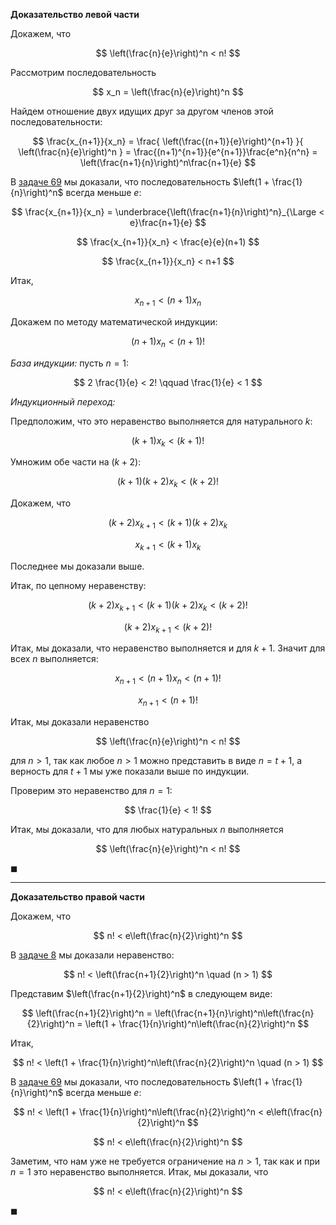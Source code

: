 **Доказательство левой части**

Докажем, что

$$ \left(\frac{n}{e}\right)^n < n! $$

Рассмотрим последовательность

$$ x_n = \left(\frac{n}{e}\right)^n $$

Найдем отношение двух идущих друг за другом членов этой последовательности:

$$ \frac{x_{n+1}}{x_n} = \frac{ \left(\frac{(n+1)}{e}\right)^{n+1} }{ \left(\frac{n}{e}\right)^n } = \frac{(n+1)^{n+1}}{e^{n+1}}\frac{e^n}{n^n} = \left(\frac{n+1}{n}\right)^n\frac{n+1}{e} $$

В [задаче 69](/tasks/69) мы доказали, что последовательность $\left(1 + \frac{1}{n}\right)^n$ всегда меньше $e$:

$$ \frac{x_{n+1}}{x_n} = \underbrace{\left(\frac{n+1}{n}\right)^n}_{\Large < e}\frac{n+1}{e} $$

$$ \frac{x_{n+1}}{x_n} < \frac{e}{e}(n+1) $$

$$ \frac{x_{n+1}}{x_n} < n+1 $$

Итак,

$$ x_{n+1} < (n+1)x_n $$

Докажем по методу математической индукции:

$$ (n+1) x_n < (n+1)! $$

*База индукции:* пусть $n=1$:

$$ 2 \frac{1}{e} < 2! \qquad \frac{1}{e} < 1 $$

*Индукционный переход:*

Предположим, что это неравенство выполняется для натурального $k$:

$$ (k+1)x_k < (k+1)! $$

Умножим обе части на $(k+2)$:

$$ (k+1)(k+2)x_k < (k+2)! $$

Докажем, что

$$ (k+2)x_{k+1} < (k+1)(k+2)x_k $$

$$ x_{k+1} < (k+1)x_k $$

Последнее мы доказали выше.

Итак, по цепному неравенству:

$$ (k+2)x_{k+1} < (k+1)(k+2)x_k < (k+2)! $$

$$ (k+2)x_{k+1} < (k+2)! $$

Итак, мы доказали, что неравенство выполняется и для $k+1$. Значит для всех $n$ выполняется:

$$ x_{n+1} < (n+1)x_n < (n+1)! $$

$$ x_{n+1} < (n+1)! $$

Итак, мы доказали неравенство

$$ \left(\frac{n}{e}\right)^n < n! $$

для $n>1$, так как любое $n>1$ можно представить в виде $n=t+1$, а верность для $t+1$ мы уже показали выше по индукции.

Проверим это неравенство для $n=1$:

$$ \frac{1}{e} < 1! $$

Итак, мы доказали, что для любых натуральных $n$ выполняется

$$ \left(\frac{n}{e}\right)^n < n! $$

$\blacksquare$

---

**Доказательство правой части**

Докажем, что

$$ n! < e\left(\frac{n}{2}\right)^n $$

В [задаче 8](/tasks/8) мы доказали неравенство:

$$ n! < \left(\frac{n+1}{2}\right)^n \quad (n > 1) $$

Представим $\left(\frac{n+1}{2}\right)^n$ в следующем виде:

$$ \left(\frac{n+1}{2}\right)^n = \left(\frac{n+1}{n}\right)^n\left(\frac{n}{2}\right)^n = \left(1 + \frac{1}{n}\right)^n\left(\frac{n}{2}\right)^n $$

Итак,

$$ n! < \left(1 + \frac{1}{n}\right)^n\left(\frac{n}{2}\right)^n \quad (n > 1) $$

В [задаче 69](/tasks/69) мы доказали, что последовательность $\left(1 + \frac{1}{n}\right)^n$ всегда меньше $e$:

$$ n! < \left(1 + \frac{1}{n}\right)^n\left(\frac{n}{2}\right)^n < e\left(\frac{n}{2}\right)^n $$

$$ n! < e\left(\frac{n}{2}\right)^n $$

Заметим, что нам уже не требуется ограничение на $n>1$, так как и при $n=1$ это неравенство выполняется. Итак, мы доказали, что

$$ n! < e\left(\frac{n}{2}\right)^n $$

$\blacksquare$